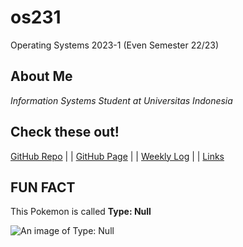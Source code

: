 # os231
Operating Systems 2023-1 (Even Semester 22/23)

## About Me
*Information Systems Student at Universitas Indonesia*

## Check these out!
[GitHub Repo](https://github.com/anthonymrtn/os231) | | [GitHub Page](https://anthonymrtn.github.io/os231/) | | [Weekly Log](https://github.com/anthonymrtn/os231/blob/main/TXT/mylog.txt) | | [Links](https://anthonymrtn.github.io/os231/LINKS/)

FUN FACT
---------

This Pokemon is called **Type: Null**

![An image of Type: Null](https://assets.pokemon.com/assets/cms2/img/pokedex/full/772.png "Type: Null")
